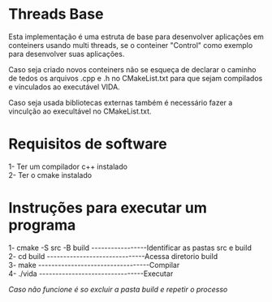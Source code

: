 # Threads Base
Esta implementação é uma estruta de base para desenvolver aplicações em conteiners usando multi threads, se o conteiner "Control" como exemplo para desenvolver suas aplicações. <br>

Caso seja criado novos conteiners não se esqueça de declarar o caminho de tedos os arquivos .cpp e .h no CMakeList.txt para que sejam compilados e vinculados ao executável VIDA.<br>

Caso seja usada bibliotecas externas também é necessário fazer a vinculção ao execultável no CMakeList.txt.


# Requisitos de software
1- Ter um compilador c++ instalado <br>
2- Ter o cmake instalado<br>


# Instruções para executar um programa
1- cmake -S src -B build -----------------Identificar as pastas src e build <br>
2- cd build ------------------------------Acessa diretorio build <br>
3- make ----------------------------------Compilar <br>
4- ./vida --------------------------------Executar <br>

*Caso não funcione é so excluir a pasta build e repetir o processo*


